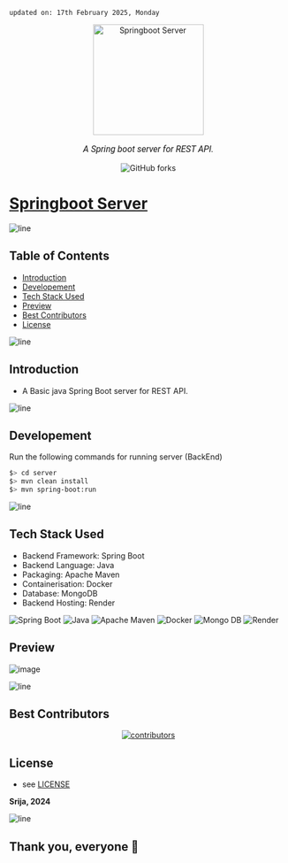     updated on: 17th February 2025, Monday

<div align=center>
    <a href="https://github.com/SrijaAdhya12/springboot-server">
        <img width="200" src="https://www.svgrepo.com/show/354380/spring-icon.svg" alt="Springboot Server">
    </a>
    <p style="font-family: roboto, calibri; font-size:12pt; font-style:italic"> A Spring boot server for REST API. </p>
    <a src="https://github.com/SrijaAdhya12/springboot-server/forks">
        <img alt="GitHub forks" src="https://img.shields.io/github/forks/SrijaAdhya12/springboot-server">
    </a>
</div>

# [Springboot Server](https://springboot-server-pgf3.onrender.com/)

![line]

## Table of Contents

- [Introduction](#introduction)
- [Developement](#developement)
- [Tech Stack Used](#tech-stack-used)
- [Preview](#preview)
- [Best Contributors](#best-contributors)
- [License](#license)

![line]

## Introduction

- A Basic java Spring Boot server for REST API.

![line]

## Developement

Run the following commands for running server (BackEnd)

```sh
$> cd server
$> mvn clean install
$> mvn spring-boot:run
```

![line]

## Tech Stack Used

- Backend Framework: Spring Boot
- Backend Language: Java
- Packaging: Apache Maven
- Containerisation: Docker
- Database: MongoDB
- Backend Hosting: Render

![Spring Boot](https://img.shields.io/badge/springboot-%23000000.svg?style=for-the-badge&logo=springboot&logoColor=white) ![Java](https://img.shields.io/badge/java-%23ED8B00.svg?style=for-the-badge&logo=openjdk) ![Apache Maven](https://img.shields.io/badge/Apache%20Maven-C71A36?style=for-the-badge&logo=Apache%20Maven&logoColor=white) ![Docker](https://img.shields.io/badge/docker-%230db7ed.svg?style=for-the-badge&logo=docker&logoColor=white) ![Mongo DB](https://img.shields.io/badge/MongoDB-4EA94B?style=for-the-badge&logo=mongodb&logoColor=white) ![Render](https://img.shields.io/badge/Render-000000?style=for-the-badge&logo=render&logoColor=white) 


## Preview

![image](https://github.com/user-attachments/assets/248c951d-00c5-4570-ab01-8eab8a173944)


![line]

## Best Contributors

<div align="center">
    <a href="https://github.com/SrijaAdhya12/springboot-server/graphs/contributors">
        <img src="https://contrib.rocks/image?repo=SrijaAdhya12/springboot-server" alt="contributors" />
    </a>
</div>

## License

-   see [LICENSE]

**Srija, 2024**

[license]: https://github.com/SrijaAdhya12/springboot-server/blob/main/LICENSE

![line]

## Thank you, everyone 💚

[markdown badges]: https://github.com/Ileriayo/markdown-badges
[line]: https://user-images.githubusercontent.com/75939390/137615281-3a875960-92cc-407f-97fe-fd2319bdb252.png
[License]: https:/SrijaAdhya12/virtualR/github.com/blob/main/LICENSE

<!-- 17/02/25 -->
